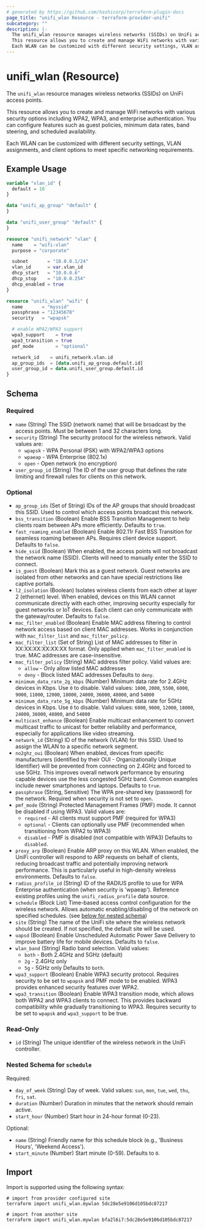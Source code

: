 ```yaml
---
# generated by https://github.com/hashicorp/terraform-plugin-docs
page_title: "unifi_wlan Resource - terraform-provider-unifi"
subcategory: ""
description: |-
  The unifi_wlan resource manages wireless networks (SSIDs) on UniFi access points.
  This resource allows you to create and manage WiFi networks with various security options including WPA2, WPA3, and enterprise authentication. You can configure features such as guest policies, minimum data rates, band steering, and scheduled availability.
  Each WLAN can be customized with different security settings, VLAN assignments, and client options to meet specific networking requirements.
---
```


# unifi_wlan (Resource)

The `unifi_wlan` resource manages wireless networks (SSIDs) on UniFi access points.

This resource allows you to create and manage WiFi networks with various security options including WPA2, WPA3, and enterprise authentication. You can configure features such as guest policies, minimum data rates, band steering, and scheduled availability.

Each WLAN can be customized with different security settings, VLAN assignments, and client options to meet specific networking requirements.

## Example Usage

```terraform
variable "vlan_id" {
  default = 10
}

data "unifi_ap_group" "default" {
}

data "unifi_user_group" "default" {
}

resource "unifi_network" "vlan" {
  name    = "wifi-vlan"
  purpose = "corporate"

  subnet       = "10.0.0.1/24"
  vlan_id      = var.vlan_id
  dhcp_start   = "10.0.0.6"
  dhcp_stop    = "10.0.0.254"
  dhcp_enabled = true
}

resource "unifi_wlan" "wifi" {
  name       = "myssid"
  passphrase = "12345678"
  security   = "wpapsk"

  # enable WPA2/WPA3 support
  wpa3_support    = true
  wpa3_transition = true
  pmf_mode        = "optional"

  network_id    = unifi_network.vlan.id
  ap_group_ids  = [data.unifi_ap_group.default.id]
  user_group_id = data.unifi_user_group.default.id
}
```

<!-- schema generated by tfplugindocs -->
## Schema

### Required

- `name` (String) The SSID (network name) that will be broadcast by the access points. Must be between 1 and 32 characters long.
- `security` (String) The security protocol for the wireless network. Valid values are:
  * `wpapsk` - WPA Personal (PSK) with WPA2/WPA3 options
  * `wpaeap` - WPA Enterprise (802.1x)
  * `open` - Open network (no encryption)
- `user_group_id` (String) The ID of the user group that defines the rate limiting and firewall rules for clients on this network.

### Optional

- `ap_group_ids` (Set of String) IDs of the AP groups that should broadcast this SSID. Used to control which access points broadcast this network.
- `bss_transition` (Boolean) Enable BSS Transition Management to help clients roam between APs more efficiently. Defaults to `true`.
- `fast_roaming_enabled` (Boolean) Enable 802.11r Fast BSS Transition for seamless roaming between APs. Requires client device support. Defaults to `false`.
- `hide_ssid` (Boolean) When enabled, the access points will not broadcast the network name (SSID). Clients will need to manually enter the SSID to connect.
- `is_guest` (Boolean) Mark this as a guest network. Guest networks are isolated from other networks and can have special restrictions like captive portals.
- `l2_isolation` (Boolean) Isolates wireless clients from each other at layer 2 (ethernet) level. When enabled, devices on this WLAN cannot communicate directly with each other, improving security especially for guest networks or IoT devices. Each client can only communicate with the gateway/router. Defaults to `false`.
- `mac_filter_enabled` (Boolean) Enable MAC address filtering to control network access based on client MAC addresses. Works in conjunction with `mac_filter_list` and `mac_filter_policy`.
- `mac_filter_list` (Set of String) List of MAC addresses to filter in XX:XX:XX:XX:XX:XX format. Only applied when `mac_filter_enabled` is true. MAC addresses are case-insensitive.
- `mac_filter_policy` (String) MAC address filter policy. Valid values are:
  * `allow` - Only allow listed MAC addresses
  * `deny` - Block listed MAC addresses Defaults to `deny`.
- `minimum_data_rate_2g_kbps` (Number) Minimum data rate for 2.4GHz devices in Kbps. Use `0` to disable. Valid values: `1000`, `2000`, `5500`, `6000`, `9000`, `11000`, `12000`, `18000`, `24000`, `36000`, `48000`,  and `54000`
- `minimum_data_rate_5g_kbps` (Number) Minimum data rate for 5GHz devices in Kbps. Use `0` to disable. Valid values: `6000`, `9000`, `12000`, `18000`, `24000`, `36000`, `48000`,  and `54000`
- `multicast_enhance` (Boolean) Enable multicast enhancement to convert multicast traffic to unicast for better reliability and performance, especially for applications like video streaming.
- `network_id` (String) ID of the network (VLAN) for this SSID. Used to assign the WLAN to a specific network segment.
- `no2ghz_oui` (Boolean) When enabled, devices from specific manufacturers (identified by their OUI - Organizationally Unique Identifier) will be prevented from connecting on 2.4GHz and forced to use 5GHz. This improves overall network performance by ensuring capable devices use the less congested 5GHz band. Common examples include newer smartphones and laptops. Defaults to `true`.
- `passphrase` (String, Sensitive) The WPA pre-shared key (password) for the network. Required when security is not set to `open`.
- `pmf_mode` (String) Protected Management Frames (PMF) mode. It cannot be disabled if using WPA3. Valid values are:
  * `required` - All clients must support PMF (required for WPA3)
  * `optional` - Clients can optionally use PMF (recommended when transitioning from WPA2 to WPA3)
  * `disabled` - PMF is disabled (not compatible with WPA3) Defaults to `disabled`.
- `proxy_arp` (Boolean) Enable ARP proxy on this WLAN. When enabled, the UniFi controller will respond to ARP requests on behalf of clients, reducing broadcast traffic and potentially improving network performance. This is particularly useful in high-density wireless environments. Defaults to `false`.
- `radius_profile_id` (String) ID of the RADIUS profile to use for WPA Enterprise authentication (when security is 'wpaeap'). Reference existing profiles using the `unifi_radius_profile` data source.
- `schedule` (Block List) Time-based access control configuration for the wireless network. Allows automatic enabling/disabling of the network on specified schedules. (see [below for nested schema](#nestedblock--schedule))
- `site` (String) The name of the UniFi site where the wireless network should be created. If not specified, the default site will be used.
- `uapsd` (Boolean) Enable Unscheduled Automatic Power Save Delivery to improve battery life for mobile devices. Defaults to `false`.
- `wlan_band` (String) Radio band selection. Valid values:
  * `both` - Both 2.4GHz and 5GHz (default)
  * `2g` - 2.4GHz only
  * `5g` - 5GHz only Defaults to `both`.
- `wpa3_support` (Boolean) Enable WPA3 security protocol. Requires security to be set to `wpapsk` and PMF mode to be enabled. WPA3 provides enhanced security features over WPA2.
- `wpa3_transition` (Boolean) Enable WPA3 transition mode, which allows both WPA2 and WPA3 clients to connect. This provides backward compatibility while gradually transitioning to WPA3. Requires security to be set to `wpapsk` and `wpa3_support` to be true.

### Read-Only

- `id` (String) The unique identifier of the wireless network in the UniFi controller.

<a id="nestedblock--schedule"></a>
### Nested Schema for `schedule`

Required:

- `day_of_week` (String) Day of week. Valid values: `sun`, `mon`, `tue`, `wed`, `thu`, `fri`, `sat`.
- `duration` (Number) Duration in minutes that the network should remain active.
- `start_hour` (Number) Start hour in 24-hour format (0-23).

Optional:

- `name` (String) Friendly name for this schedule block (e.g., 'Business Hours', 'Weekend Access').
- `start_minute` (Number) Start minute (0-59). Defaults to `0`.

## Import

Import is supported using the following syntax:

```shell
# import from provider configured site
terraform import unifi_wlan.mywlan 5dc28e5e9106d105bdc87217

# import from another site
terraform import unifi_wlan.mywlan bfa2l6i7:5dc28e5e9106d105bdc87217
```
